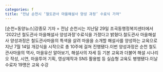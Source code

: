 ```yaml
---
categories: f
title: "전남 순천시 ‘철도관사 마을해설사 양성 과정’ 수료식 가져"
---
```

[순천=동양뉴스]강종모 기자 = 전남 순천시는 지난달 29일 조곡동행정복지센터에서 ‘2022년 철도관사 마을해설사 양성과정’수료식을 가졌다고 밝혔다.철도관사 마을해설사 양성과정은 철도관사마을의 특색을 살려 마을을 소개할 해설사를 양성하는 교육으로 지난 7월 14일 개강식을 시작으로 총 10주에 걸쳐 진행됐다.이번 양성과정은 순천 철도관사마을의 역사, 마을유산 알아보기, 해설사의 자세 등 기본 교육과 더불어 해설 시나리오 작성, 시연, 마을투어 기획, 영상제작과 SNS 활용법 등 실습형 교육도 병행됐다.이날 수료자 19명은 교육 수강